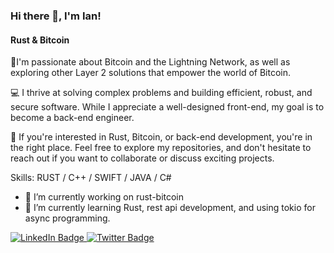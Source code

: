 ### Hi there 👋, I'm Ian!
#### Rust & Bitcoin
🚀I'm passionate about Bitcoin and the Lightning Network, as well as exploring other Layer 2 solutions that empower the world of Bitcoin.

💻 I thrive at solving complex problems and building efficient, robust, and secure software. While I appreciate a well-designed front-end, my goal is to become a back-end engineer.

🔧 If you're interested in Rust, Bitcoin, or back-end development, you're in the right place. Feel free to explore my repositories, and don't hesitate to reach out if you want to collaborate or discuss exciting projects.


Skills: RUST / C++ / SWIFT / JAVA / C#

- 🔭 I’m currently working on rust-bitcoin 
- 🌱 I’m currently learning Rust, rest api development, and using tokio for async programming. 

<div id="badges">
  <a href="https://www.linkedin.com/in/ian-slane/" target="_blank">
    <img src="https://img.shields.io/badge/LinkedIn-blue?style=for-the-badge&logo=linkedin&logoColor=white" alt="LinkedIn Badge"/>
  </a>
  <a href="https://twitter.com/ian_slane" target="_blank">
    <img src="https://img.shields.io/badge/Twitter-blue?style=for-the-badge&logo=twitter&logoColor=white" alt="Twitter Badge"/>
  </a>
</div>



